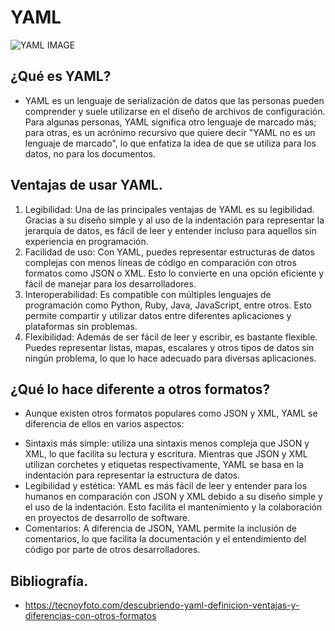 # YAML

![YAML IMAGE]([https://external-content.duckduckgo.com/iu/?u=https%3A%2F%2Fhandwiki.org%2Fwiki%2Fimages%2Fthumb%2F5%2F5a%2FOfficial_YAML_Logo.svg%2F512px-Official_YAML_Logo.svg.png%3F20221007064509&f=1&nofb=1&ipt=47875a7124c5817aff77ea15cca494d8c00e18a391b9946e0cb6513ec7fdf319&ipo=images] "YAML")

## ¿Qué es YAML?

-  YAML es un lenguaje de serialización de datos que las personas pueden comprender y suele utilizarse en el diseño de archivos de configuración. Para algunas personas,
   YAML significa otro lenguaje de marcado más; para otras, es un acrónimo recursivo que quiere decir "YAML no es un lenguaje de marcado", lo que enfatiza la idea de que
   se utiliza para los datos, no para los documentos. 

## Ventajas de usar YAML.

1.  Legibilidad: Una de las principales ventajas de YAML es su legibilidad. Gracias a su diseño simple y al uso de la indentación para representar la jerarquía de datos, es fácil de leer y entender incluso para aquellos sin experiencia en programación.
2.  Facilidad de uso: Con YAML, puedes representar estructuras de datos complejas con menos líneas de código en comparación con otros formatos como JSON o XML. Esto lo convierte en una opción eficiente y fácil de manejar para los desarrolladores.
3.  Interoperabilidad: Es compatible con múltiples lenguajes de programación como Python, Ruby, Java, JavaScript, entre otros. Esto permite compartir y utilizar datos entre diferentes aplicaciones y plataformas sin problemas.
4.  Flexibilidad: Además de ser fácil de leer y escribir, es bastante flexible. Puedes representar listas, mapas, escalares y otros tipos de datos sin ningún problema, lo que lo hace adecuado para diversas aplicaciones.

## ¿Qué lo hace diferente a otros formatos?

- Aunque existen otros formatos populares como JSON y XML, YAML se diferencia de ellos en varios aspectos:

* Sintaxis más simple: utiliza una sintaxis menos compleja que JSON y XML, lo que facilita su lectura y escritura. Mientras que JSON y XML utilizan corchetes y etiquetas respectivamente, YAML se basa en la indentación para representar la estructura de datos.
* Legibilidad y estética: YAML es más fácil de leer y entender para los humanos en comparación con JSON y XML debido a su diseño simple y el uso de la indentación. Esto facilita el mantenimiento y la colaboración en proyectos de desarrollo de software.
* Comentarios: A diferencia de JSON, YAML permite la inclusión de comentarios, lo que facilita la documentación y el entendimiento del código por parte de otros desarrolladores.

## Bibliografía.

- https://tecnoyfoto.com/descubriendo-yaml-definicion-ventajas-y-diferencias-con-otros-formatos
